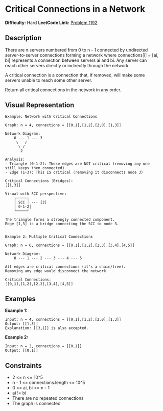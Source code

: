 # Critical Connections in a Network

**Difficulty:** Hard
**LeetCode Link:** [Problem 1192](https://leetcode.com/problems/critical-connections-in-a-network/)

## Description
There are n servers numbered from 0 to n - 1 connected by undirected server-to-server connections forming a network where connections[i] = [ai, bi] represents a connection between servers ai and bi. Any server can reach other servers directly or indirectly through the network.

A critical connection is a connection that, if removed, will make some servers unable to reach some other server.

Return all critical connections in the network in any order.

## Visual Representation

```
Example: Network with Critical Connections

Graph: n = 4, connections = [[0,1],[1,2],[2,0],[1,3]]

Network Diagram:
    0 --- 1 --- 3
     \   /
      \ /
       2

Analysis:
- Triangle (0-1-2): These edges are NOT critical (removing any one still keeps them connected)
- Edge (1-3): This IS critical (removing it disconnects node 3)

Critical Connections (Bridges):
[[1,3]]

Visual with SCC perspective:
    ┌─────┐
    │ SCC │ --- [3]
    │ 0-1-2│
    └─────┘

The triangle forms a strongly connected component.
Edge [1,3] is a bridge connecting the SCC to node 3.


Example 2: Multiple Critical Connections

Graph: n = 6, connections = [[0,1],[1,2],[2,3],[3,4],[4,5]]

Network Diagram:
    0 --- 1 --- 2 --- 3 --- 4 --- 5

All edges are critical connections (it's a chain/tree).
Removing any edge would disconnect the network.

Critical Connections:
[[0,1],[1,2],[2,3],[3,4],[4,5]]
```

## Examples

**Example 1:**
```
Input: n = 4, connections = [[0,1],[1,2],[2,0],[1,3]]
Output: [[1,3]]
Explanation: [[3,1]] is also accepted.
```

**Example 2:**
```
Input: n = 2, connections = [[0,1]]
Output: [[0,1]]
```

## Constraints
- 2 <= n <= 10^5
- n - 1 <= connections.length <= 10^5
- 0 <= ai, bi <= n - 1
- ai != bi
- There are no repeated connections
- The graph is connected
